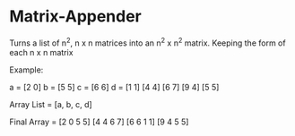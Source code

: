 # Matrix-Appender
Turns a list of n<sup>2</sup>, n x n matrices into an n<sup>2</sup> x n<sup>2</sup> matrix. Keeping the form of each n x n matrix

Example:

a = [2 0] b = [5 5] c = [6 6]  d = [1 1]
    [4 4]     [6 7]     [9 4]     [5 5]
    

Array List = [a, b, c, d]

Final Array = [2 0 5 5]
              [4 4 6 7]
              [6 6 1 1]
              [9 4 5 5]
